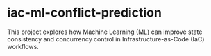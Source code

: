 # iac-ml-conflict-prediction
This project explores how Machine Learning (ML) can improve state consistency and concurrency control in Infrastructure-as-Code (IaC) workflows.
